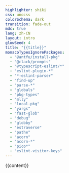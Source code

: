 ```yaml
---
highlighter: shiki
css: unocss
colorSchema: dark
transition: fade-out
mdc: true
lang: zh-CN
layout: intro
glowSeed: 4
title: "{{title}}"
monacoTypesIgnorePackages:
  - "@antfu/install-pkg"
  - "@clack/prompts"
  - "@typescript-eslint/*"
  - "eslint-plugin-*"
  - "*-eslint-parser"
  - "find-up"
  - "parse-*"
  - "globals"
  - "pkg-types"
  - "mlly"
  - "local-pkg"
  - "yargs"
  - "fast-glob"
  - "debug"
  - "globby"
  - "estraverse"
  - "pathe"
  - "acorn"
  - "acorn-*"
  - "pico*"
  - "eslint-visitor-keys"
---
```



{{content}}

